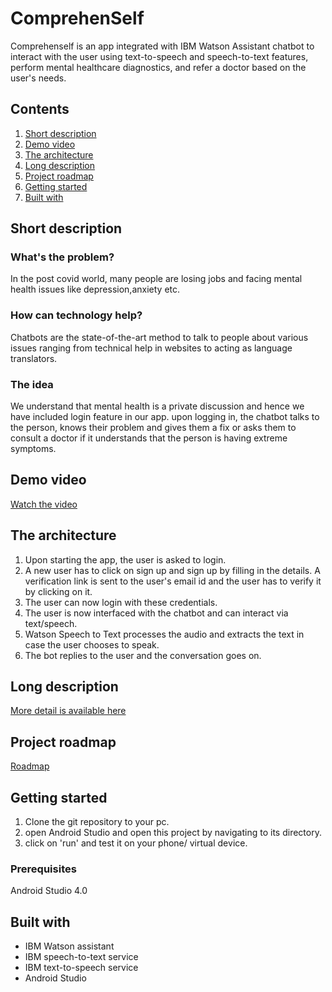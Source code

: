 # ComprehenSelf

Comprehenself is an app integrated with IBM Watson Assistant chatbot to interact with the user using text-to-speech and speech-to-text features, perform mental healthcare diagnostics, and refer a doctor based on the user's needs.

## Contents

1. [Short description](#short-description)
1. [Demo video](#demo-video)
1. [The architecture](#the-architecture)
1. [Long description](#long-description)
1. [Project roadmap](#project-roadmap)
1. [Getting started](#getting-started)
1. [Built with](#built-with)


## Short description

### What's the problem?

In the post covid world, many people are losing jobs and facing mental health issues like depression,anxiety etc.

### How can technology help?

Chatbots are the state-of-the-art method to talk to people about various issues ranging from technical help in websites to acting as language translators. 

### The idea

We understand that mental health is a private discussion and hence we have included login feature in our app. upon logging in, the chatbot talks to the person, knows their problem and gives them a fix or asks them to consult a doctor if it understands that the person is having extreme symptoms.
## Demo video

[Watch the video](https://drive.google.com/file/d/1SdmSSEOsWjOTFJL92mv2I99iibckWwBs/view?usp=sharing)

## The architecture

1. Upon starting the app, the user is asked to login.
2. A new user has to click on sign up and sign up by filling in the details. A verification link is sent to the user's email id and the user has to verify it by      clicking on it.
3. The user can now login with these credentials.
4. The user is now interfaced with the chatbot and can interact via text/speech.
5. Watson Speech to Text processes the audio and extracts the text in case the user chooses to speak.
6. The bot replies to the user and the conversation goes on.

## Long description

[More detail is available here](https://docs.google.com/document/d/1PoCVGEvgoHzIwQkdLsTICwTF99jB2kvCQGrQe19M4Oc/edit?usp=sharing)

## Project roadmap

[Roadmap](https://drive.google.com/file/d/1ZOYYrPUsDgXpxd1vQQ9Kwhrcn8om8GO4/view?usp=sharing)

## Getting started

1. Clone the git repository to your pc.
2. open Android Studio and open this project by navigating to its directory.
3. click on 'run' and test it on your phone/ virtual device.

### Prerequisites

Android Studio 4.0

## Built with

* IBM Watson assistant
* IBM speech-to-text service
* IBM text-to-speech service
* Android Studio
